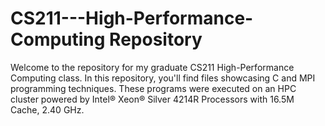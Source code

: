 # CS211---High-Performance-Computing Repository
Welcome to the repository for my graduate CS211 High-Performance Computing class. In this repository, you'll find files showcasing C and MPI programming techniques. These programs were executed on an HPC cluster powered by Intel® Xeon® Silver 4214R Processors with 16.5M Cache, 2.40 GHz.
